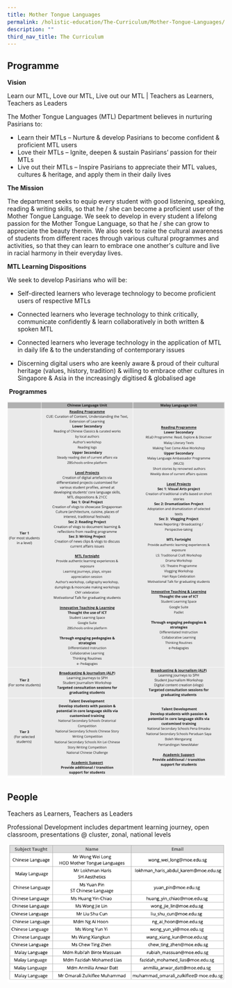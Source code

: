 ```yaml
---
title: Mother Tongue Languages
permalink: /holistic-education/The-Curriculum/Mother-Tongue-Languages/
description: ""
third_nav_title: The Curriculum
---
```

Programme
---------

**Vision**

Learn our MTL, Love our MTL, Live out our MTL | Teachers as Learners, Teachers as Leaders  

  

The Mother Tongue Languages (MTL) Department believes in nurturing Pasirians to:  

  

*   Learn their MTLs – Nurture & develop Pasirians to become confident & proficient MTL users
*   Love their MTLs – Ignite, deepen & sustain Pasirians’ passion for their MTLs
*   Live out their MTLs – Inspire Pasirians to appreciate their MTL values, cultures & heritage, and apply them in their daily lives

  

**The Mission**

The department seeks to equip every student with good listening, speaking, reading & writing skills, so that he / she can become a proficient user of the Mother Tongue Language. We seek to develop in every student a lifelong passion for the Mother Tongue Language, so that he / she can grow to appreciate the beauty therein. We also seek to raise the cultural awareness of students from different races through various cultural programmes and activities, so that they can learn to embrace one another's culture and live in racial harmony in their everyday lives.

  

**MTL Learning Dispositions**  

We seek to develop Pasirians who will be:

  

*   Self-directed learners who leverage technology to become proficient users of respective MTLs
*   Connected learners who leverage technology to think critically, communicate confidently & learn collaboratively in both written & spoken MTL
*   Connected learners who leverage technology in the application of MTL in daily life & to the understanding of contemporary issues   
    
*   Discerning digital users who are keenly aware & proud of their cultural heritage (values, history, tradition) & willing to embrace other cultures in Singapore & Asia in the increasingly digitised & globalised age

  

  

 **Programmes**
 
 ![](/images/mothertongueprog.png)
 
 People
------

  

Teachers as Learners, Teachers as Leaders

Professional Development includes department learning journey, open classroom, presentations @ cluster, zonal, national levels

![](/images/motherpeople.png)